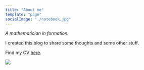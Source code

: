 ```yaml
---
title: "About me"
template: "page"
socialImage: "./notebook.jpg"
---
```


_A mathematician in formation._

I created this blog to share some thoughts and some other stuff.

Find my CV [here](../../CV-Christian-Chávez.pdf).

![](/notebook.jpg)

